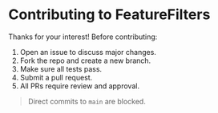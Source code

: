 # Contributing to FeatureFilters

Thanks for your interest! Before contributing:

1. Open an issue to discuss major changes.
2. Fork the repo and create a new branch.
3. Make sure all tests pass.
4. Submit a pull request.
5. All PRs require review and approval.

> Direct commits to `main` are blocked.